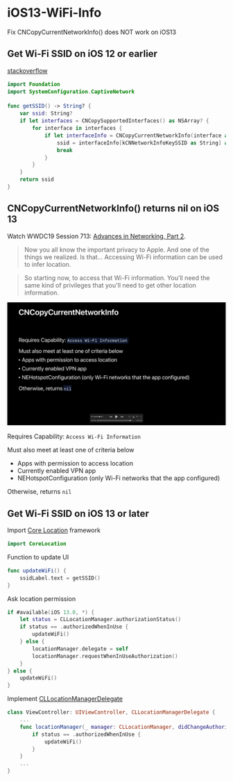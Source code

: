 # iOS13-WiFi-Info
Fix CNCopyCurrentNetworkInfo() does NOT work on iOS13

## Get Wi-Fi SSID on iOS 12 or earlier

[stackoverflow](https://stackoverflow.com/a/37856496/4063462)

```swift
import Foundation
import SystemConfiguration.CaptiveNetwork

func getSSID() -> String? {
    var ssid: String?
    if let interfaces = CNCopySupportedInterfaces() as NSArray? {
        for interface in interfaces {
            if let interfaceInfo = CNCopyCurrentNetworkInfo(interface as! CFString) as NSDictionary? {
                ssid = interfaceInfo[kCNNetworkInfoKeySSID as String] as? String
                break
            }
        }
    }
    return ssid
}
```

## CNCopyCurrentNetworkInfo() returns nil on iOS 13

Watch WWDC19 Session 713: [Advances in Networking, Part 2](https://developer.apple.com/videos/play/wwdc2019/713/).

>Now you all know the important privacy to Apple. And one of the things we realized. Is that... Accessing Wi-Fi information can be used to infer location.

>So starting now, to access that Wi-Fi information. You'll need the same kind of privileges that you'll need to get other location information.

![WWDC19-CNCopyCurrentNetworkInfo().png](/screenshots/WWDC19-CNCopyCurrentNetworkInfo().png)

Requires Capability: `Access Wi-Fi Information`

Must also meet at least one of criteria below

* Apps with permission to access location
* Currently enabled VPN app
* NEHotspotConfiguration (only Wi-Fi networks that the app configured)

Otherwise, returns `nil`

## Get Wi-Fi SSID on iOS 13 or later

Import [Core Location](https://developer.apple.com/documentation/corelocation) framework

```swift
import CoreLocation
```

Function to update UI

```swift
func updateWiFi() {
    ssidLabel.text = getSSID()
}
```

Ask location permission

```swift
if #available(iOS 13.0, *) {
    let status = CLLocationManager.authorizationStatus()
    if status == .authorizedWhenInUse {
        updateWiFi()
    } else {
        locationManager.delegate = self
        locationManager.requestWhenInUseAuthorization()
    }
} else {
    updateWiFi()
}
```

Implement [CLLocationManagerDelegate](https://developer.apple.com/documentation/corelocation/cllocationmanagerdelegate)

```swift
class ViewController: UIViewController, CLLocationManagerDelegate {
    ...
    func locationManager(_ manager: CLLocationManager, didChangeAuthorization status: CLAuthorizationStatus) {
        if status == .authorizedWhenInUse {
            updateWiFi()
        }
    }
    ...
}
```
